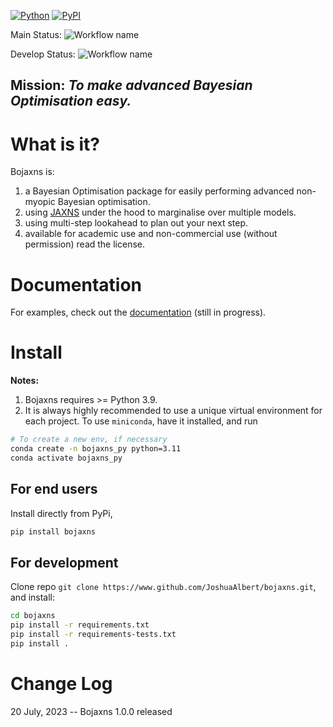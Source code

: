 [![Python](https://img.shields.io/pypi/pyversions/bojaxns.svg)](https://badge.fury.io/py/bojaxns)
[![PyPI](https://badge.fury.io/py/bojaxns.svg)](https://badge.fury.io/py/bojaxns)

Main
Status: ![Workflow name](https://github.com/JoshuaAlbert/bojax/actions/workflows/unittests.yml/badge.svg?branch=main)

Develop
Status: ![Workflow name](https://github.com/JoshuaAlbert/bojax/actions/workflows/unittests.yml/badge.svg?branch=develop)

## Mission: _To make advanced Bayesian Optimisation easy._

# What is it?

Bojaxns is:

1) a Bayesian Optimisation package for easily performing advanced non-myopic Bayesian optimisation.
2) using [JAXNS](https://github.com/JoshuaAlbert/jaxns) under the hood to marginalise over multiple models.
3) using multi-step lookahead to plan out your next step.
4) available for academic use and non-commercial use (without permission) read the license.

# Documentation

For examples, check out the [documentation](https://bojaxns.readthedocs.io/) (still in progress).

# Install

**Notes:**

1. Bojaxns requires >= Python 3.9.
2. It is always highly recommended to use a unique virtual environment for each project.
   To use `miniconda`, have it installed, and run

```bash
# To create a new env, if necessary
conda create -n bojaxns_py python=3.11
conda activate bojaxns_py
```

## For end users

Install directly from PyPi,

```bash
pip install bojaxns
```

## For development

Clone repo `git clone https://www.github.com/JoshuaAlbert/bojaxns.git`, and install:

```bash
cd bojaxns
pip install -r requirements.txt
pip install -r requirements-tests.txt
pip install .
```
# Change Log

20 July, 2023 -- Bojaxns 1.0.0 released
